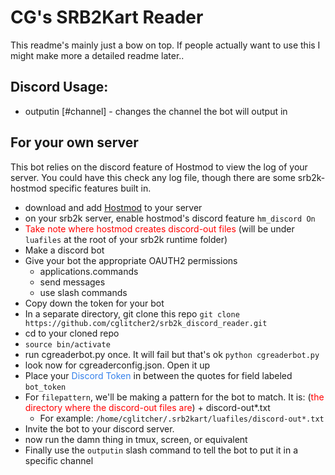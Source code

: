 # CG's SRB2Kart Reader
This readme's mainly just a bow on top. If people actually want to use this I might make more a detailed readme later..

## Discord Usage:
* outputin \[#channel\] - changes the channel the bot will output in

## For your own server
This bot relies on the discord feature of Hostmod to view the log of your server. You could have this check any log file, though there are some srb2k-hostmod specific features built in.
* download and add [Hostmod](https://mb.srb2.org/threads/hostmod.26649/) to your server
* on your srb2k server, enable hostmod's discord feature `hm_discord On`
* <span style="color:red">Take note where hostmod creates discord-out files</span> (will be under `luafiles` at the root of your srb2k runtime folder)
* Make a discord bot
* Give your  bot the appropriate OAUTH2 permissions
    * applications.commands
    * send messages
    * use slash commands
* Copy down the token for your bot
* In a separate directory, git clone this repo `git clone https://github.com/cglitcher2/srb2k_discord_reader.git`
* cd to your cloned repo
* `source bin/activate`
* run cgreaderbot.py once. It will fail but that's ok `python cgreaderbot.py`
* look now for cgreaderconfig.json. Open it up
* Place your <span style="color:#3480eb">Discord Token</span> in between the quotes for field labeled `bot_token`
* For `filepattern`, we'll be making a pattern for the bot to match. It is: (<span style="color:red">the directory where the discord-out files are</span>) + discord-out*.txt
    * For example: `/home/cglitcher/.srb2kart/luafiles/discord-out*.txt`
* Invite the bot to your discord server.
* now run the damn thing in tmux, screen, or equivalent
* Finally use the `outputin` slash command to tell the bot to put it in a specific channel
